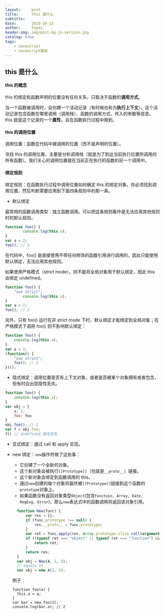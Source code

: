 ```yaml
---
layout:     post
title:      this 是什么
subtitle:   
date:       2020-10-13
author:     Faymi
header-img: img/post-bg-js-version.jpg
catalog: true
tags:
    - Javascript
    - Javascript基础
---
```


## this 是什么

#### this 的概念

this 的绑定和函数声明的位置没有任何关系，只取决于函数的**调用方式**。

当一个函数被调用时，会创建一个活动记录（有时候也称为**执行上下文**）。这个活动记录包含函数在哪里调用（调用栈）、函数的调用方式、传入的参数等信息。this 就是这个记录的一个**属性**，会在函数执行过程中用到。

#### this 的调用位置

调用位置：函数在代码中被调用的位置（而不是声明的位置）。

寻找 this 的调用位置，主要是分析调用栈（就是为了到达当前执行位置所调用的所有函数）。我们关心的调用位置就在当前正在执行的函数的前一个调用中。

#### 绑定规则

绑定规则：在函数执行过程中调用位置如何确定 this 的绑定对象。你必须找到调用位置，然后判断需要应用到下面四条规则中的那一条。

- 默认绑定

最常用的函数调用类型：独立函数调用。可以把这条规则看作是无法应用其他规则时的默认规则。

``` javascript
function foo() {
		console.log(this.a);
}
var a = 2;
foo(); // 2
```

在代码中，foo() 是直接使用不带任何修饰的函数引用进行调用的，因此只能使用默认绑定，无法应用其他规则。

如果使用严格模式（strict mode），则不能将全局对象用于默认绑定，因此 this 会绑定 undefined。

```js
function foo() {
  	"use strict";
		console.log(this.a);
}
var a = 2;
foo(); // 2
```

另外，只有 foo() 运行在非 strict mode 下时，默认绑定才能绑定到全局对象；在严格模式下调用 foo() 则不影响默认绑定：

```js
function foo() {
	console.log(this.a);
}
var a = 2;
(function() {
	"use strict";
	foo(); // 2
})();
```

- 隐式绑定：调用位置是否有上下文对象，或者是否被某个对象拥有或者包含，但有时会出现隐性丢失。

```js
function foo() {
	console.log(this.a);
}
var obj = {
	a: 2,
	foo: foo
}
obj.foo(); // 2
var f = obj.foo;
f() // undefined 隐性丢失
```

- 显式绑定：通过 call 和 apply 实现。

- new 绑定：`new`操作符做了这些事：

  - 它创建了一个全新的对象。
  - 这个新对象会被执行`[[Prototype]]`（也就是`__proto__`）链接。
  - 这个新对象会绑定到函数调用的 this。
  - 通过`new`创建的每个对象将最终被`[[Prototype]]`链接到这个函数的`prototype`对象上。
  - 如果函数没有返回对象类型`Object`(包含`Functoin, Array, Date, RegExg, Error`)，那么`new`表达式中的函数调用将返回该对象引用。

  ```js
    function New(func) {
        var res = {};
        if (func.prototype !== null) {
            res.__proto__ = func.prototype;
        }
        var ret = func.apply(res, Array.prototype.slice.call(arguments, 1));
        if ((typeof ret === "object" || typeof ret === "function") && ret !== null) {
            return ret;
        }
        return res;
    }
    var obj = New(A, 1, 2);
    // equals to
    var obj = new A(1, 2);
  ```

  例子：

  ```
  function foo(a) {
  	this.a = a;
  }
  var bar = new foo(2);
  console.log(bar.a); // 2
  ```